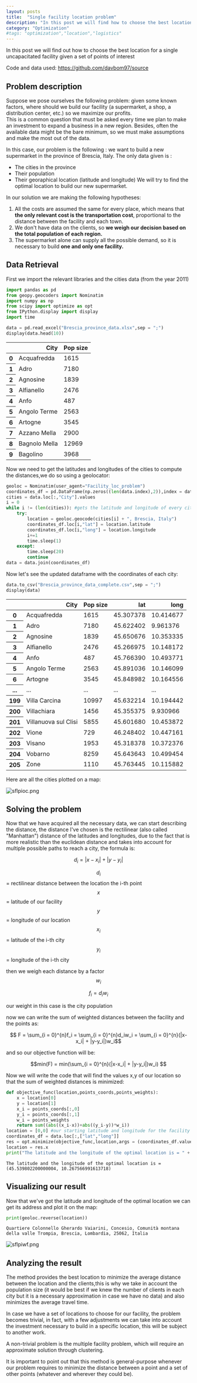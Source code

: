 ```yaml
---
layout: posts
title:  "Single facility location problem"
description: "In this post we will find how to choose the best location for a single uncapacitated facility given a set of points of interest"
category: "Optimization"
#tags: "optimization","location","logistics"
---
```

In this post we will find out how to choose the best location for a single uncapacitated facility given a set of points of interest

Code and data used: <https://github.com/davbom97/source>
## Problem description  

Suppose we pose ourselves the following problem: given some known factors, where should we build our facility (a supermarket, a shop, a distribution center, etc.) so we maximize our profits.  
This is a common question that must be asked every time we plan to make an investment to expand a business in a new region. Besides, often the available data might be the bare minimum, so we must make assumptions and make the most out of the data.

In this case, our problem is the following : we want to build a new supermarket in the province of Brescia, Italy.
The only data given is :
* The cities in the province
* Their population
* Their georaphical location (latitude and longitude)
We will try to find the optimal location to build our new supermarket.

In our solution we are making the following hypotheses:
1. All the costs are assumed the same for every place, which means that **the only relevant cost is the transportation cost**, proportional to the distance between the facility and each town.
2. We don't have data on the clients, so **we weigh our decision based on the total population of each region.**
3. The supermarket alone can supply all the possible demand, so it is necessary to build **one and only one facility.**
 

## Data Retrieval

First we import the relevant libraries and the cities data (from the year 2011)



```python
import pandas as pd
from geopy.geocoders import Nominatim
import numpy as np
from scipy import optimize as opt
from IPython.display import display
import time
```


```python
data = pd.read_excel("Brescia_province_data.xlsx",sep = ";")
display(data.head(10))
```


<div>
<style scoped>
    .dataframe tbody tr th:only-of-type {
        vertical-align: middle;
    }

    .dataframe tbody tr th {
        vertical-align: top;
    }

    .dataframe thead th {
        text-align: right;
    }
</style>
<table border="0" class="dataframe">
  <thead>
    <tr style="text-align: right;">
      <th></th>
      <th>City</th>
      <th>Pop size</th>
    </tr>
  </thead>
  <tbody>
    <tr>
      <th>0</th>
      <td>Acquafredda</td>
      <td>1615</td>
    </tr>
    <tr>
      <th>1</th>
      <td>Adro</td>
      <td>7180</td>
    </tr>
    <tr>
      <th>2</th>
      <td>Agnosine</td>
      <td>1839</td>
    </tr>
    <tr>
      <th>3</th>
      <td>Alfianello</td>
      <td>2476</td>
    </tr>
    <tr>
      <th>4</th>
      <td>Anfo</td>
      <td>487</td>
    </tr>
    <tr>
      <th>5</th>
      <td>Angolo Terme</td>
      <td>2563</td>
    </tr>
    <tr>
      <th>6</th>
      <td>Artogne</td>
      <td>3545</td>
    </tr>
    <tr>
      <th>7</th>
      <td>Azzano Mella</td>
      <td>2900</td>
    </tr>
    <tr>
      <th>8</th>
      <td>Bagnolo Mella</td>
      <td>12969</td>
    </tr>
    <tr>
      <th>9</th>
      <td>Bagolino</td>
      <td>3968</td>
    </tr>
  </tbody>
</table>
</div>


Now we need to get the latitudes and longitudes of the cities to compute the distances,we do so using a geolocator:


```python
geoloc = Nominatim(user_agent="Facility_loc_problem")
coordinates_df = pd.DataFrame(np.zeros((len(data.index),2)),index = data.index, columns = ["lat","long"])
cities = data.loc[:,"City"].values
i = 0
while i != (len(cities)): #gets the latitude and longitude of every city
    try:
        location = geoloc.geocode(cities[i] + ", Brescia, Italy")
        coordinates_df.loc[i,"lat"] = location.latitude 
        coordinates_df.loc[i,"long"] = location.longitude
        i+=1
        time.sleep(1)
    except:
        time.sleep(20)
        continue
data = data.join(coordinates_df)
```

Now let's see the updated dataframe with the coordinates of each city:


```python
data.to_csv("Brescia_province_data_complete.csv",sep = ";")
display(data)
```


<div>
<style scoped>
    .dataframe tbody tr th:only-of-type {
        vertical-align: middle;
    }

    .dataframe tbody tr th {
        vertical-align: top;
    }

    .dataframe thead th {
        text-align: right;
    }
</style>
<table border="0" class="dataframe">
  <thead>
    <tr style="text-align: right;">
      <th></th>
      <th>City</th>
      <th>Pop size</th>
      <th>lat</th>
      <th>long</th>
    </tr>
  </thead>
  <tbody>
    <tr>
      <th>0</th>
      <td>Acquafredda</td>
      <td>1615</td>
      <td>45.307378</td>
      <td>10.414677</td>
    </tr>
    <tr>
      <th>1</th>
      <td>Adro</td>
      <td>7180</td>
      <td>45.622402</td>
      <td>9.961376</td>
    </tr>
    <tr>
      <th>2</th>
      <td>Agnosine</td>
      <td>1839</td>
      <td>45.650676</td>
      <td>10.353335</td>
    </tr>
    <tr>
      <th>3</th>
      <td>Alfianello</td>
      <td>2476</td>
      <td>45.266975</td>
      <td>10.148172</td>
    </tr>
    <tr>
      <th>4</th>
      <td>Anfo</td>
      <td>487</td>
      <td>45.766390</td>
      <td>10.493771</td>
    </tr>
    <tr>
      <th>5</th>
      <td>Angolo Terme</td>
      <td>2563</td>
      <td>45.891036</td>
      <td>10.146099</td>
    </tr>
    <tr>
      <th>6</th>
      <td>Artogne</td>
      <td>3545</td>
      <td>45.848982</td>
      <td>10.164556</td>
    </tr>
    <tr>
      <th>...</th>
      <td>...</td>
      <td>...</td>
      <td>...</td>
      <td>...</td>
    </tr>
    <tr>
      <th>199</th>
      <td>Villa Carcina</td>
      <td>10997</td>
      <td>45.632214</td>
      <td>10.194442</td>
    </tr>
    <tr>
      <th>200</th>
      <td>Villachiara</td>
      <td>1456</td>
      <td>45.355375</td>
      <td>9.930966</td>
    </tr>
    <tr>
      <th>201</th>
      <td>Villanuova sul Clisi</td>
      <td>5855</td>
      <td>45.601680</td>
      <td>10.453872</td>
    </tr>
    <tr>
      <th>202</th>
      <td>Vione</td>
      <td>729</td>
      <td>46.248402</td>
      <td>10.447161</td>
    </tr>
    <tr>
      <th>203</th>
      <td>Visano</td>
      <td>1953</td>
      <td>45.318378</td>
      <td>10.372376</td>
    </tr>
    <tr>
      <th>204</th>
      <td>Vobarno</td>
      <td>8259</td>
      <td>45.643643</td>
      <td>10.499454</td>
    </tr>
    <tr>
      <th>205</th>
      <td>Zone</td>
      <td>1110</td>
      <td>45.763445</td>
      <td>10.115882</td>
    </tr>
  </tbody>
</table>
</div>


Here are all the cities plotted on a map:

![sflpioc.png](/assets/Single-facility-location-problem-p/sflpioc.png)

## Solving the problem

Now that we have acquired all the necessary data, we can start describing the distance, the distance I've chosen is the rectilinear (also called "Manhattan") distance of the latitudes and longitudes, due to the fact that is more realistic than the euclidean distance and takes into account for multiple possible paths to reach a city, the formula is:  

$$ d_i = |x-x_i| + |y-y_i| $$ 

$$ d_i $$ = rectilinear distance between the location the i-th point   
$$x$$ = latitude of our facility  
$$y$$ = longitude of our location  
$$x_i$$ = latitude of the i-th city  
$$y_i$$ = longitude of the i-th city  

then we weigh each distance by a factor $$ w_i $$  
 
$$f_i = d_iw_i $$

our weight in this case is the city population
  
now we can write the sum of weighted distances between the facility and the points as:  

$$ F = \sum_{i = 0}^{n}f_i = \sum_{i = 0}^{n}d_iw_i = \sum_{i = 0}^{n}(|x-x_i| + |y-y_i|)w_i$$

and so our objective function will be:  

$$min(F) = min(\sum_{i = 0}^{n}(|x-x_i| + |y-y_i|)w_i) $$

Now we will write the code that will find the values x,y of our location so that the sum of weighted distances is minimized:


```python
def objective_func(location,points_coords,points_weights):
    x = location[0]
    y = location[1]
    x_i = points_coords[:,0]
    y_i = points_coords[:,1]
    w_i = points_weights
    return sum((abs((x_i-x))+abs((y_i-y))*w_i))
location = [0,0] #our starting latitude and longitude for the facility
coordinates_df = data.loc[:,["lat","long"]]
res = opt.minimize(objective_func,location,args = (coordinates_df.values, data.loc[:,"Pop size"].values),method ="Nelder-Mead",tol = 10**(-9))
location = res.x
print("The latitude and the longitude of the optimal location is = " + str((res.x[0],res.x[1])))
```

    The latitude and the longitude of the optimal location is = (45.539802200000004, 10.267566991613718)
    

## Visualizing our result

Now that we've got the latitude and longitude of the optimal location we can get its address and plot it on the map:



```python
print(geoloc.reverse(location))
```

    Quartiere Colonnello Gherardo Vaiarini, Concesio, Comunità montana della valle Trompia, Brescia, Lombardia, 25062, Italia
    

![sflpiwf.png](/assets/Single-facility-location-problem-p/sflpiwf.png)

## Analyzing the result

The method provides the best location to minimize the average distance between the location and the clients,this is why we take in account the population size (it would be best if we knew the number of clients in each city but it is a necessary approximation in case we have no data) and also minimizes the average travel time.

In case we have a set of locations to choose for our facility, the problem becomes trivial, in fact, with a few adjustments we can take into account the investment necessary to build in a specific location, this will be subject to another work.

A non-trivial problem is the multiple facility problem, which will require an approximate solution through clustering.

It is important to point out that this method is general-purpose whenever our problem requires to minimize the distance between a point and a set of other points (whatever and wherever they could be).




